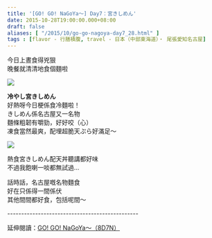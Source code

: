 ```yaml
---
title: '[GO! GO! NaGoYa～] Day7：宮きしめん'
date: 2015-10-28T19:00:00.000+08:00
draft: false
aliases: [ "/2015/10/go-go-nagoya-day7_28.html" ]
tags : [flavor - 行膳積腹, travel - 日本（中部東海道）・ 尾張愛知名古屋]
---
```


今日上晝食得兇狠  
晚餐就清清地食個麵啦  

![](/images/nagoya7d.jpg)

**冷やし宮きしめん**  
好熱呀今日梗係食冷麵啦！  
きしめん係名古屋又一名物  
麵條粗韌有嚼勁，好好咬（心）  
凍食當然最爽，配埋超脆天ぷら好滿足～  

![](/images/nagoya7d1.jpg)

熱食宮きしめん配天丼聽講都好味  
不過我飽喇一啖都無試過...  
  
話時話，名古屋嘅名物麵食  
好在只係得一間係伏  
其他間間都好食，包括呢間～  
  
\-----------------------------------------------  
  
延伸閱讀：[GO! GO! NaGoYa～（8D7N）](https://hidie.net/nagoya8d7n/)
